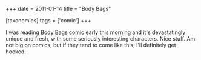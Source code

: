 +++
date = 2011-01-14
title = "Body Bags"

[taxonomies]
tags = ['comic']
+++

I was reading [Body Bags comic] early this morning and it\'s
devastatingly unique and fresh, with some seriously interesting
characters. Nice stuff. Am not big on comics, but if they tend to come
like this, I\'ll definitely get hooked.

  [Body Bags comic]: http://en.wikipedia.org/wiki/Body_Bags_(comics)

